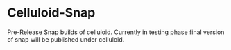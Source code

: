 # Celluloid-Snap
Pre-Release Snap builds of celluloid. Currently in testing phase final version of snap will be published under celluloid.
